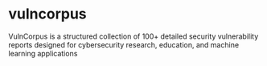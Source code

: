 # vulncorpus
VulnCorpus is a structured collection of 100+ detailed security vulnerability reports designed for cybersecurity research, education, and machine learning applications
